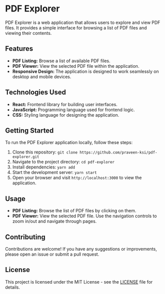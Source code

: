 # PDF Explorer

PDF Explorer is a web application that allows users to explore and view PDF files. It provides a simple interface for browsing a list of PDF files and viewing their contents.

## Features

- **PDF Listing:** Browse a list of available PDF files.
- **PDF Viewer:** View the selected PDF file within the application.
- **Responsive Design:** The application is designed to work seamlessly on desktop and mobile devices.

## Technologies Used

- **React:** Frontend library for building user interfaces.
- **JavaScript:** Programming language used for frontend logic.
- **CSS:** Styling language for designing the application.

## Getting Started

To run the PDF Explorer application locally, follow these steps:

1. Clone this repository: `git clone https://github.com/praveen-ksi/pdf-explorer.git`
2. Navigate to the project directory: `cd pdf-explorer`
3. Install dependencies: `yarn add`
4. Start the development server: `yarn start`
5. Open your browser and visit `http://localhost:3000` to view the application.

## Usage

- **PDF Listing:** Browse the list of PDF files by clicking on them.
- **PDF Viewer:** View the selected PDF file. Use the navigation controls to zoom in/out and navigate through pages.

## Contributing

Contributions are welcome! If you have any suggestions or improvements, please open an issue or submit a pull request.

## License

This project is licensed under the MIT License - see the [LICENSE](LICENSE) file for details.
